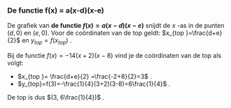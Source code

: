 ### De functie f(x) = a(x-d)(x-e)

De grafiek van **de functie $f(x)=a(x-d)(x-e)$** snijdt de $x$ -as in de punten $(d, 0)$ en $(e, 0).$ Voor de coördinaten van de top geldt: $x_{top }=\frac{d+e}{2}$ en $y_{top}=f(x_{top})$ .

Bij de functie $f(x)=-14(x+2)(x-8)$ vind je de coördinaten van de top als volgt:

- $x_{top }= \frac{d+e}{2} =\frac{-2+8}{2}=3$ .
- $y_{top}=f(3)=-\frac{1}{4}(3+2)(3-8)=6\frac{1}{4}$ .

De top is dus $(3, 6\frac{1}{4})$ .

